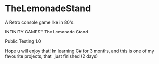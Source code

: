 # TheLemonadeStand
A Retro console game like in 80's.

INFINITY GAMES™
The Lemonade Stand

Public Testing 1.0

Hope u will enjoy that!
Im learning C# for 3 months, and this is one of my favourite projects, that i just finished (2 days)
